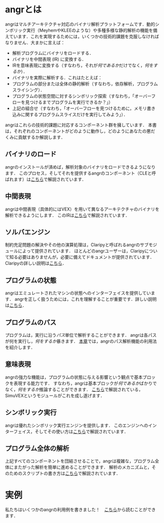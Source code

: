 # angrとは

angrはマルチアーキテクチャ対応のバイナリ解析プラットフォームです．動的シンボリック実行（MeyhemやKLEEのような）や多種多様な静的解析の機能を備えています．これを実現するためには，いくつかの技術的課題を克服しなければなりません．大まかに言えば：

- 解析プログラムにバイナリをロードする．
- バイナリを中間表現 (IR) に変換する．
- IRを意味表現に変換する（すなわち，それが*何であるか*だけでなく，*何をするか*）．
- バイナリを実際に解析する．これはたとえば：
 - プログラムの部分または全体の静的解析（すなわち，依存解析，プログラムスライシング）．
 - プログラムの状態空間に対するシンボリック探索（すなわち，「オーバーフローを見つけるまでプログラムを実行できるか？」）
 - 上記の組合せ（すなわち，「オーバーフローを見つけるために，メモリ書き込みに関するプログラムスライスだけを実行してみよう」）．

angrはこれらの技術的課題に対応するコンポーネント群を擁しています．
本書は，それぞれのコンポーネントがどのように動作し，どのようにあなたの悪だくみに貢献するか解説します．

## バイナリのロード

angrのインストールが済めば，解析対象のバイナリをロードできるようになります．
このプロセス，そしてそれを提供するangrのコンポーネント（CLEと呼ばれます）は[こちら](./loading.md)で解説されています．

## 中間表現

angrは中間表現（具体的にはVEX）を用いて異なるアーキテクチャのバイナリを解析できるようにします．
このIRは[こちら](./ir.md)で解説されています．

## ソルバエンジン

制約充足問題の解決やその他の演算処理は，Claripyと呼ばれるangrのサブモジュールによって提供されています．
ほとんどのangrユーザーは，Claripyについて知る必要はありませんが，必要に備えてドキュメントが提供されています．
Claripyの詳しい説明は[こちら](./claripy.md)．

## プログラムの状態

angrはエミュレートされたマシンの状態へのインターフェイスを提供しています．
angrを正しく扱うためには，これを理解することが重要です．詳しい説明は[こちら](./states.md)．

## プログラムのパス

プログラムは，実行に沿う*パス*単位で解析することができます．
angrは各パスが何を実行し，*何をするか*暴きます．
[本章](./paths.md)では，angrのパス解析機能の利用法を紹介します．

## 意味表現

angrの強力な機能は，プログラムの状態に与える影響という観点で基本ブロックを表現する能力です．
すなわち，angrは基本ブロックが*何であるか*ばかりでなく，*何をするか*推論することができます．
[こちら](./simuvex.md)で解説されている，SimuVEXというモジュールがこれを成し遂げます．

## シンボリック実行

angrは優れたシンボリック実行エンジンを提供します．
このエンジンへのインターフェイス，そしてその使い方は[こちら](./surveyors.md)で解説されています．

## プログラム全体の解析

上記すべてのコンポーネントを団結させることで，angrは複雑な，プログラム全体にまたがった解析を簡単に進めることができます．
解析のメカニズムと，そのためのスクリプトの書き方は[こちら](./analyses.md)で解説されています．

# 実例

私たちはいくつかのangrの利用例を書きました！　[こちら](./examples.md)から読むことができます．

